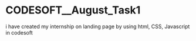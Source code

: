 # CODESOFT__August_Task1
i have created my internship on landing page by using html, CSS, Javascript in codesoft
